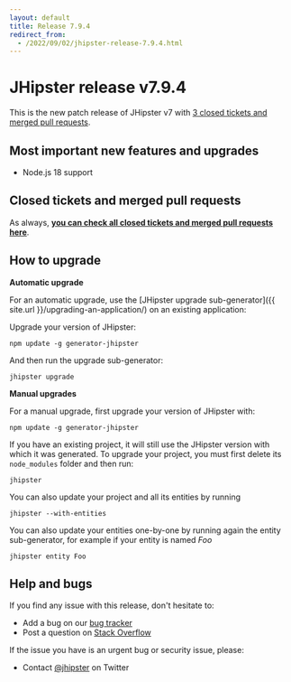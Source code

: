 ```yaml
---
layout: default
title: Release 7.9.4
redirect_from:
  - /2022/09/02/jhipster-release-7.9.4.html
---
```


# JHipster release v7.9.4

This is the new patch release of JHipster v7 with [3 closed tickets and merged pull requests](https://github.com/jhipster/generator-jhipster/issues?q=milestone%3A7.9.4+is%3Aclosed).

## Most important new features and upgrades

- Node.js 18 support

## Closed tickets and merged pull requests

As always, **[you can check all closed tickets and merged pull requests here](https://github.com/jhipster/generator-jhipster/issues?q=milestone%3A7.9.4+is%3Aclosed)**.

## How to upgrade

**Automatic upgrade**

For an automatic upgrade, use the [JHipster upgrade sub-generator]({{ site.url }}/upgrading-an-application/) on an existing application:

Upgrade your version of JHipster:

```
npm update -g generator-jhipster
```

And then run the upgrade sub-generator:

```
jhipster upgrade
```

**Manual upgrades**

For a manual upgrade, first upgrade your version of JHipster with:

```
npm update -g generator-jhipster
```

If you have an existing project, it will still use the JHipster version with which it was generated.
To upgrade your project, you must first delete its `node_modules` folder and then run:

```
jhipster
```

You can also update your project and all its entities by running

```
jhipster --with-entities
```

You can also update your entities one-by-one by running again the entity sub-generator, for example if your entity is named _Foo_

```
jhipster entity Foo
```

## Help and bugs

If you find any issue with this release, don't hesitate to:

- Add a bug on our [bug tracker](https://github.com/jhipster/generator-jhipster/issues?state=open)
- Post a question on [Stack Overflow](http://stackoverflow.com/tags/jhipster/info)

If the issue you have is an urgent bug or security issue, please:

- Contact [@jhipster](https://twitter.com/jhipster) on Twitter
